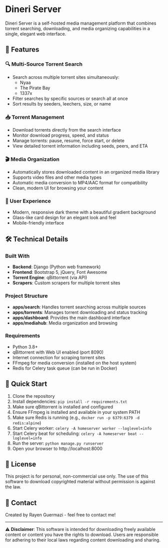 # Dineri Server

Dineri Server is a self-hosted media management platform that combines torrent searching, downloading, and media organizing capabilities in a single, elegant web interface.

## 🌟 Features

### 🔍 Multi-Source Torrent Search
- Search across multiple torrent sites simultaneously:
  - Nyaa
  - The Pirate Bay
  - 1337x
- Filter searches by specific sources or search all at once
- Sort results by seeders, leechers, size, or name

### 📥 Torrent Management
- Download torrents directly from the search interface
- Monitor download progress, speed, and status
- Manage torrents: pause, resume, force start, or delete
- View detailed torrent information including seeds, peers, and ETA

### 🎬 Media Organization
- Automatically stores downloaded content in an organized media library
- Supports video files and other media types
- Automatic media conversion to MP4/AAC format for compatibility
- Clean, modern UI for browsing your content

### 🎨 User Experience
- Modern, responsive dark theme with a beautiful gradient background
- Glass-like card design for an elegant look and feel
- Mobile-friendly interface

## 🛠️ Technical Details

### Built With
- **Backend**: Django (Python web framework)
- **Frontend**: Bootstrap 5, jQuery, Font Awesome
- **Torrent Engine**: qBittorrent (via API)
- **Scrapers**: Custom scrapers for multiple torrent sites

### Project Structure
- **apps/search**: Handles torrent searching across multiple sources
- **apps/torrents**: Manages torrent downloading and status tracking
- **apps/dashboard**: Provides the main dashboard interface
- **apps/mediahub**: Media organization and browsing

### Requirements
- Python 3.8+
- qBittorrent with Web UI enabled (port 8090)
- Internet connection for scraping torrent sites
- FFmpeg for media conversion (installed on the host system)
- Redis for Celery task queue (can be run in Docker)

## 🚀 Quick Start

1. Clone the repository
2. Install dependencies: `pip install -r requirements.txt`
3. Make sure qBittorrent is installed and configured
4. Ensure FFmpeg is installed and available in your system PATH
5. Make sure Redis is running (e.g., `docker run -p 6379:6379 -d redis:alpine`)
6. Start Celery worker: `celery -A homeserver worker --loglevel=info`
7. Start Celery beat for scheduling: `celery -A homeserver beat --loglevel=info`
8. Run the server: `python manage.py runserver`
9. Open your browser to http://localhost:8000

## 📝 License

This project is for personal, non-commercial use only. The use of this software to download copyrighted material without permission is against the law.

## 🔗 Contact

Created by Rayen Guermazi - feel free to contact me!

---

⚠️ **Disclaimer**: This software is intended for downloading freely available content or content you have the rights to download. Users are responsible for adhering to their local laws regarding content downloading and sharing.
